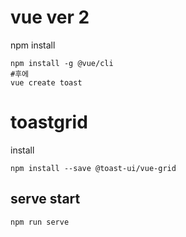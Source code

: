 # vue ver 2 
npm install
```
npm install -g @vue/cli
#후에
vue create toast
```
# toastgrid
install
```
npm install --save @toast-ui/vue-grid
```
## serve start
```
npm run serve
```
